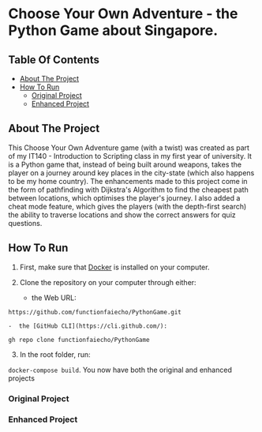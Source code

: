 # Choose Your Own Adventure - the Python Game about Singapore.

## Table Of Contents

- [About The Project](#about-the-project)
- [How To Run](#how-to-run)
    - [Original Project](#original-project)
    - [Enhanced Project](#enhanced-project)


## About The Project

This Choose Your Own Adventure game (with a twist) was created as part of my IT140 - Introduction to Scripting class in my first year of university. It is a Python game that, instead of being built around weapons, takes the player on a journey around key places in the city-state (which also happens to be my home country). The enhancements made to this project come in the form of pathfinding with Dijkstra's Algorithm to find the cheapest path between locations, which optimises the player's journey. I also added a cheat mode feature, which gives the players (with the depth-first search) the ability to traverse locations and show the correct answers for quiz questions.

## How To Run

1. First, make sure that [Docker](https://www.docker.com/) is installed on your computer.

2. Clone the repository on your computer through either:
    -  the Web URL:

```https://github.com/functionfaiecho/PythonGame.git```

    -  the [GitHub CLI](https://cli.github.com/):

```gh repo clone functionfaiecho/PythonGame```

3. In the root folder, run:

```docker-compose build```. You now have both the original and enhanced projects 

### Original Project

### Enhanced Project